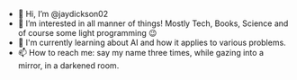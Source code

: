 - 👋 Hi, I’m @jaydickson02
- 👀 I’m interested in all manner of things! Mostly Tech, Books, Science and of course some light programming 😉
- 🌱 I'm currently learning about AI and how it applies to various problems.
- 📫 How to reach me: say my name three times, while gazing into a mirror, in a darkened room.

<!---
jaydickson02/jaydickson02 is a ✨ special ✨ repository because its `README.md` (this file) appears on your GitHub profile.
You can click the Preview link to take a look at your changes.
--->
